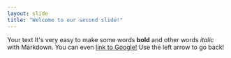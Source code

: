 ```yaml
---
layout: slide
title: "Welcome to our second slide!"
---
```

Your text It's very easy to make some words **bold** and other words *italic* with Markdown. You can even [link to Google!](http://google.com)
Use the left arrow to go back!
